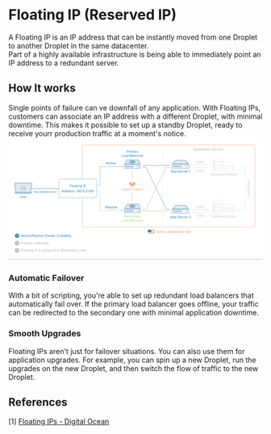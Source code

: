 # **Floating IP (Reserved IP)**
A Floating IP is an IP address that can be instantly moved from one Droplet to another Droplet in the same datacenter.  
Part of a highly available infrastructure is being able to immediately point an IP address to a redundant server.
## **How It works**
Single points of failure can ve downfall of any application. With Floating IPs, customers can associate an IP address with a different Droplet, with minimal downtime. This makes it possible to set up a standby Droplet, ready to receive yourr production traffic at a moment's notice.  
![](img/ha-diagram-animated.gif)
### **Automatic Failover**
With a bit of scripting, you're able to set up redundant load balancers that automatically fail over. If the primary load balancer goes offline, your traffic can be redirected to the secondary one with minimal application downtime.
### **Smooth Upgrades**
Floating IPs aren't just for failover situations. You can also use them for application upgrades. For example, you can spin up a new Droplet, run the upgrades on the new Droplet, and then switch the flow of traffic to the new Droplet.
## **References**
[Floating IPs - Digital Ocean]: <https://www.digitalocean.com/blog/floating-ips-start-architecting-your-applications-for-high-availability>

[1] [Floating IPs - Digital Ocean]


